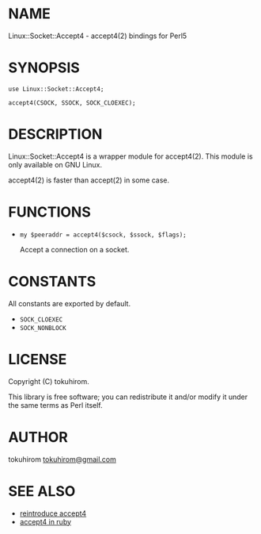 # NAME

Linux::Socket::Accept4 - accept4(2) bindings for Perl5

# SYNOPSIS

    use Linux::Socket::Accept4;

    accept4(CSOCK, SSOCK, SOCK_CLOEXEC);

# DESCRIPTION

Linux::Socket::Accept4 is a wrapper module for accept4(2).
This module is only available on GNU Linux.

accept4(2) is faster than accept(2) in some case.

# FUNCTIONS

- `my $peeraddr = accept4($csock, $ssock, $flags);`

    Accept a connection on a socket.

# CONSTANTS

All constants are exported by default.

- `SOCK_CLOEXEC`
- `SOCK_NONBLOCK`

# LICENSE

Copyright (C) tokuhirom.

This library is free software; you can redistribute it and/or modify
it under the same terms as Perl itself.

# AUTHOR

tokuhirom <tokuhirom@gmail.com>

# SEE ALSO

- [reintroduce accept4](http://git.kernel.org/cgit/linux/kernel/git/torvalds/linux.git/commit/?id=de11defebf00007677fb7ee91d9b089b78786fbb)
- [accept4 in ruby](http://svn.ruby-lang.org/cgi-bin/viewvc.cgi?revision=33596&view=revision)

